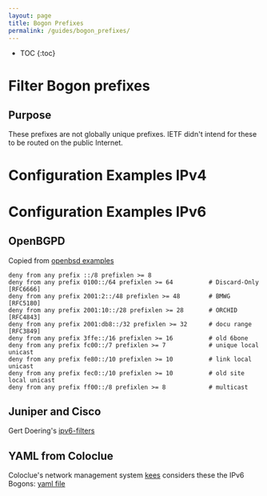 ```yaml
---
layout: page
title: Bogon Prefixes
permalink: /guides/bogon_prefixes/
---
```


* TOC
{:toc}

# Filter Bogon prefixes

## Purpose

These prefixes are not globally unique prefixes. IETF didn't intend for
these to be routed on the public Internet.

# Configuration Examples IPv4

# Configuration Examples IPv6

## OpenBGPD

Copied from [openbsd examples](https://github.com/openbsd/src/blob/master/etc/examples/bgpd.conf#L111-L121)

```
deny from any prefix ::/8 prefixlen >= 8
deny from any prefix 0100::/64 prefixlen >= 64          # Discard-Only [RFC6666]
deny from any prefix 2001:2::/48 prefixlen >= 48        # BMWG [RFC5180]
deny from any prefix 2001:10::/28 prefixlen >= 28       # ORCHID [RFC4843]
deny from any prefix 2001:db8::/32 prefixlen >= 32      # docu range [RFC3849]
deny from any prefix 3ffe::/16 prefixlen >= 16          # old 6bone
deny from any prefix fc00::/7 prefixlen >= 7            # unique local unicast
deny from any prefix fe80::/10 prefixlen >= 10          # link local unicast
deny from any prefix fec0::/10 prefixlen >= 10          # old site local unicast
deny from any prefix ff00::/8 prefixlen >= 8            # multicast
```

## Juniper and Cisco

Gert Doering's [ipv6-filters](https://www.space.net/~gert/RIPE/ipv6-filters.html)

## YAML from Coloclue

Coloclue's network management system [kees](https://github.com/coloclue/kees) considers these the IPv6 Bogons: [yaml file](https://github.com/coloclue/kees/blob/master/vars/generic.yml#L70-L156)
